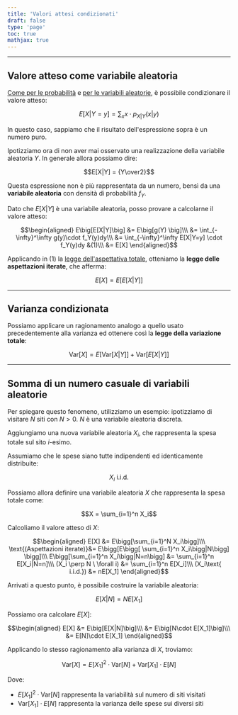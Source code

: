 ```yaml
---
title: 'Valori attesi condizionati'
draft: false
type: 'page'
toc: true
mathjax: true
---
```


---

## Valore atteso come variabile aleatoria

[Come per le probabilità](../conditional-prob) e [per le variabili aleatorie](../drv#leggi-condizionate-e-valore-atteso-condizionato), è possibile condizionare il valore atteso:

$$E[X|Y=y] = \sum_x x\cdot p_{X|Y}(x|y)$$

In questo caso, sappiamo che il risultato dell'espressione sopra è un numero puro.

Ipotizziamo ora di non aver mai osservato una realizzazione della variabile aleatoria $Y$. In generale allora possiamo dire:

$$E[X|Y] = {Y\over2}$$

Questa espressione non è più rappresentata da un numero, bensì da una **variabile aleatoria** con densità di probabilità $f_Y$.

Dato che $E[X|Y]$ è una variabile aleatoria, posso provare a calcolarne il valore atteso:

$$\begin{aligned}
E\big[E[X|Y]\big] &= E\big[g(Y) \big]\\\
&= \int_{-\infty}^\infty g(y)\cdot f_Y(y)dy\\\
&= \int_{-\infty}^\infty E[X|Y=y] \cdot f_Y(y)dy &(1)\\\
&= E[X]
\end{aligned}$$

Applicando in $(1)$ la [legge dell'aspettativa totale](../drv#legge-dellaspettativa-totale), otteniamo la **legge delle aspettazioni iterate**, che afferma:

$$E[X] = E\big[E[X|Y]\big]$$

---

## Varianza condizionata

Possiamo applicare un ragionamento analogo a quello usato precedentemente alla varianza ed ottenere così la **legge della variazione totale**:

$$\text{Var}[X] = E\big[{\text{Var}[X|Y]}\big] + \text{Var}\big[{E[X|Y]}\big]$$

---

## Somma di un numero casuale di variabili aleatorie

Per spiegare questo fenomeno, utilizziamo un esempio: ipotizziamo di visitare $N$ siti con $N>0$. $N$ è una variabile aleatoria discreta.

Aggiungiamo una nuova variabile aleatoria $X_i$, che rappresenta la spesa totale sul sito $i$-esimo.

Assumiamo che le spese siano tutte indipendenti ed identicamente distribuite:

$$X_i \text{ i.i.d.}$$

Possiamo allora definire una variabile aleatoria $X$ che rappresenta la spesa totale come:

$$X = \sum_{i=1}^n X_i$$

Calcoliamo il valore atteso di $X$:

$$\begin{aligned}
E[X] &= E\bigg[\sum_{i=1}^N X_i\bigg]\\\
\text{(Aspettazioni iterate)}&= E\bigg[E\bigg[ \sum_{i=1}^n X_i\bigg|N\bigg] \bigg]\\\
E\bigg[\sum_{i=1}^n X_i\bigg|N=n\bigg] &= \sum_{i=1}^n E[X_i|N=n]\\\
(X_i \perp N \ \forall i) &= \sum_{i=1}^n E[X_i]\\\
(X_i\text{ i.i.d.}) &= nE[X_1]
\end{aligned}$$

Arrivati a questo punto, è possibile costruire la variabile aleatoria:

$$E[X|N] = NE[X_1]$$

Possiamo ora calcolare $E[X]$:

$$\begin{aligned}
E[X] &= E\big[E[X|N]\big]\\\
&= E\big[N\cdot E[X_1]\big]\\\
&= E[N]\cdot E[X_1]
\end{aligned}$$

Applicando lo stesso ragionamento alla varianza di $X$, troviamo:

$$\text{Var}[X] = E[X_1]^2\cdot\text{Var}[N] + \text{Var}[X_1]\cdot E[N]$$

Dove:

- $E[X_1]^2\cdot\text{Var}[N]$ rappresenta la variabilità sul numero di siti visitati
- $\text{Var}[X_1]\cdot E[N]$ rappresenta la varianza delle spese sui diversi siti
